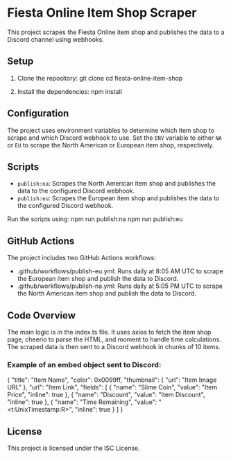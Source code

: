 # Fiesta Online Item Shop Scraper

This project scrapes the Fiesta Online item shop and publishes the data to a Discord channel using webhooks.

## Setup

1. Clone the repository:
   git clone <repository-url>
   cd fiesta-online-item-shop

2. Install the dependencies:
   npm install

## Configuration

The project uses environment variables to determine which item shop to scrape and which Discord webhook to use. Set the `ENV` variable to either `NA` or `EU` to scrape the North American or European item shop, respectively.

## Scripts

- `publish:na`: Scrapes the North American item shop and publishes the data to the configured Discord webhook.
- `publish:eu`: Scrapes the European item shop and publishes the data to the configured Discord webhook.

Run the scripts using:
npm run publish:na
npm run publish:eu

## GitHub Actions

The project includes two GitHub Actions workflows:

- .github/workflows/publish-eu.yml: Runs daily at 8:05 AM UTC to scrape the European item shop and publish the data to Discord.
- .github/workflows/publish-na.yml: Runs daily at 5:05 PM UTC to scrape the North American item shop and publish the data to Discord.

## Code Overview

The main logic is in the index.ts file. It uses axios to fetch the item shop page, cheerio to parse the HTML, and moment to handle time calculations. The scraped data is then sent to a Discord webhook in chunks of 10 items.

### Example of an embed object sent to Discord:

{
"title": "Item Name",
"color": 0x0099ff,
"thumbnail": {
"url": "Item Image URL"
},
"url": "Item Link",
"fields": [
{
"name": "Slime Coin",
"value": "Item Price",
"inline": true
},
{
"name": "Discount",
"value": "Item Discount",
"inline": true
},
{
"name": "Time Remaining",
"value": "<t:UnixTimestamp:R>",
"inline": true
}
]
}

## License

This project is licensed under the ISC License.
